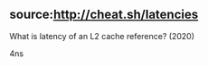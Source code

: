 source:http://cheat.sh/latencies
---
What is latency of an L2 cache reference? (2020)
<!--question-->
4ns
